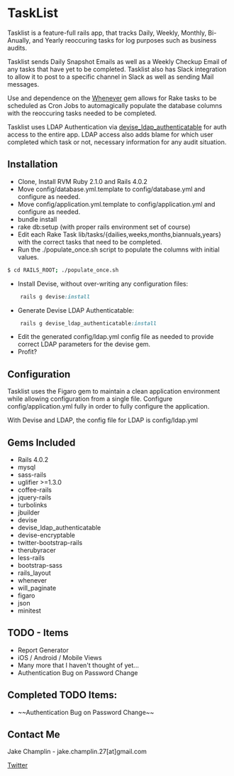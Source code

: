 # TaskList 
Tasklist is a feature-full rails app, that tracks Daily, Weekly, Monthly, Bi-Anually, and
Yearly reoccuring tasks for log purposes such as business audits. 

Tasklist sends Daily Snapshot Emails as well as a Weekly Checkup Email of any tasks that
have yet to be completed. 
Tasklist also has Slack integration to allow it to post to a specific channel in Slack as
well as sending Mail messages. 

Use and dependence on the [Whenever](https://github.com/javan/whenever) gem allows for
Rake tasks to be scheduled as Cron Jobs to automagically populate the database columns
with the reoccuring tasks needed to be completed. 

Tasklist uses LDAP Authentication via
[devise_ldap_authenticatable](https://github.com/cschiewek/devise_ldap_autheticatable) for
auth access to the entire app. LDAP access also adds blame for which user completed which
task or not, necessary information for any audit situation. 

## Installation
- Clone, Install RVM Ruby 2.1.0 and Rails 4.0.2
- Move config/database.yml.template to config/database.yml and configure as needed. 
- Move config/application.yml.template to config/application.yml and configure as needed. 
- bundle install
- rake db:setup (with proper rails environment set of course)
- Edit each Rake Task lib/tasks/{dailies,weeks,months,biannuals,years} with the correct
  tasks that need to be completed. 
- Run the ./populate_once.sh script to populate the columns with initial values. 
```bash
$ cd RAILS_ROOT; ./populate_once.sh
```

- Install Devise, without over-writing any configuration files:
```ruby
	rails g devise:install
```

- Generate Devise LDAP Authenticatable: 
```ruby
	rails g devise_ldap_authenticatable:install
```

- Edit the generated config/ldap.yml config file as needed to provide correct LDAP
  parameters for the devise gem. 
- Profit? 


## Configuration
Tasklist uses the Figaro gem to maintain a clean application environment while allowing
configuration from a single file. Configure config/application.yml fully in order to fully
configure the application. 

With Devise and LDAP, the config file for LDAP is config/ldap.yml

## Gems Included 
<ul>
	<li>Rails 4.0.2</li>
	<li>mysql</li>
	<li>sass-rails</li>
	<li>uglifier >=1.3.0</li>
	<li>coffee-rails</li>
	<li>jquery-rails</li>
	<li>turbolinks</li>
	<li>jbuilder</li>
	<li>devise</li>
	<li>devise_ldap_authenticatable</li>
	<li>devise-encryptable</li>
	<li>twitter-bootstrap-rails</li>
	<li>therubyracer</li>
	<li>less-rails</li>
	<li>bootstrap-sass</li>
	<li>rails_layout</li>
	<li>whenever</li>
	<li>will_paginate</li>
	<li>figaro</li>
	<li>json</li>
	<li>minitest</li>
</ul>

## TODO - Items
<ul>
	<li>Report Generator</li>
	<li>iOS / Android / Mobile Views</li>
	<li>Many more that I haven't thought of yet...</li>
	<li>Authentication Bug on Password Change</li>
</ul>

## Completed TODO Items: 
<ul>
	<li>~~Authentication Bug on Password Change~~</li>
</ul>

## Contact Me 
Jake Champlin - jake.champlin.27[at]gmail.com

[Twitter](https://twitter.com/grubernaut)
